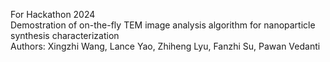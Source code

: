 For Hackathon 2024  
Demostration of on-the-fly TEM image analysis algorithm for nanoparticle synthesis characterization  
Authors: Xingzhi Wang, Lance Yao, Zhiheng Lyu, Fanzhi Su, Pawan Vedanti  
